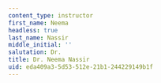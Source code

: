 ```yaml
---
content_type: instructor
first_name: Neema
headless: true
last_name: Nassir
middle_initial: ''
salutation: Dr.
title: Dr. Neema Nassir
uid: eda409a3-5d53-512e-21b1-244229149b1f
---
```


